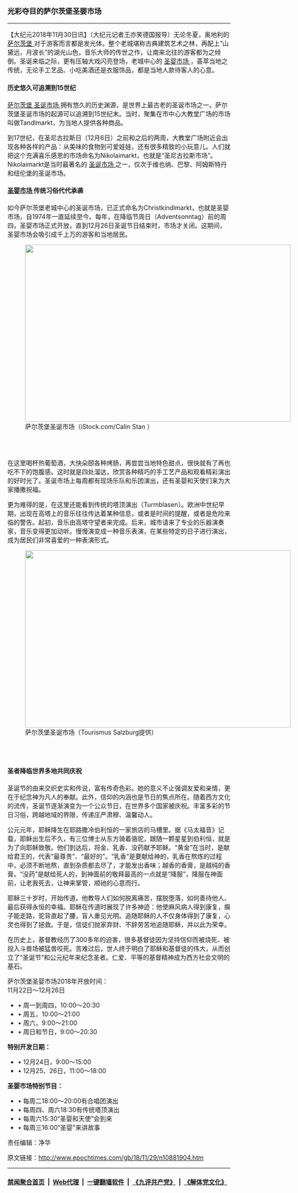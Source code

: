 ### 光彩夺目的萨尔茨堡圣婴市场
------------------------

<p>
 【大纪元2018年11月30日讯】（大纪元记者王亦笑德国报导）无论冬夏，奥地利的
 <a href="http://www.epochtimes.com/gb/tag/%E8%90%A8%E5%B0%94%E8%8C%A8%E5%A0%A1.html">
  萨尔茨堡
 </a>
 对于游客而言都是发光体。整个老城堪称古典建筑艺术之林，再配上“山黛远，月波长”的湖光山色，音乐大师的传世之作，让南来北往的游客都为之倾倒。圣诞来临之际，更有压轴大戏闪亮登场，老城中心的
 <a href="http://www.epochtimes.com/gb/tag/%E5%9C%A3%E5%A9%B4%E5%B8%82%E5%9C%BA.html">
  圣婴市场
 </a>
 ，荟萃当地之传统，无论手工艺品、小吃美酒还是衣服饰品，都是当地人款待客人的心意。
</p>
<h4>
 历史悠久可追溯到15世纪
</h4>
<p>
 <a href="http://www.epochtimes.com/gb/tag/%E8%90%A8%E5%B0%94%E8%8C%A8%E5%A0%A1.html">
  萨尔茨堡
 </a>
 <a href="http://www.epochtimes.com/gb/tag/%E5%9C%A3%E8%AF%9E%E5%B8%82%E5%9C%BA.html">
  圣诞市场
 </a>
 拥有悠久的历史渊源，是世界上最古老的圣诞市场之一。萨尔茨堡圣诞市场的起源可以追溯到15世纪末。当时，聚集在市中心大教堂广场的市场叫做Tandlmarkt，为当地人提供各种商品。
</p>
<p>
 到17世纪，在圣尼古拉斯日（12月6日）之前和之后的两周，大教堂广场附近会出现各种各样的产品：从美味的食物到可爱娃娃，还有很多精致的小玩意儿。人们就把这个充满喜乐感恩的市场命名为Nikolaimarkt，也就是“圣尼古拉斯市场”。Nikolaimarkt是当时最著名的
 <a href="http://www.epochtimes.com/gb/tag/%E5%9C%A3%E8%AF%9E%E5%B8%82%E5%9C%BA.html">
  圣诞市场
 </a>
 之一，仅次于维也纳、巴黎、阿姆斯特丹和纽伦堡的圣诞市场。
</p>
<h4>
 <a href="http://www.epochtimes.com/gb/tag/%E5%9C%A3%E5%A9%B4%E5%B8%82%E5%9C%BA.html">
  圣婴市场
 </a>
 传统习俗代代承袭
</h4>
<p>
 如今萨尔茨堡老城中心的圣诞市场，已正式命名为Christkindlmarkt，也就是圣婴市场，自1974年一直延续至今。每年，在降临节周日（Adventsonntag）前的周四，圣婴市场正式开放，直到12月26日圣诞节日结束时，市场才关闭。这期间，圣婴市场会吸引成千上万的游客和当地居民。
</p>
<figure class="wp-caption aligncenter" id="attachment_10881933" style="width: 600px">
 <a href="http://i.epochtimes.com/assets/uploads/2018/11/iStock-1063671358-e1543517014832.jpg">
  <img alt="" class="size-large wp-image-10881933" height="400" src="http://i.epochtimes.com/assets/uploads/2018/11/iStock-1063671358-600x400.jpg" width="600"/>
 </a>
 <br/><figcaption class="wp-caption-text">
  萨尔茨堡圣诞市场（iStock.com/Calin Stan ）
 </figcaption><br/>
</figure><br/>
<p>
 在这里喝杯热葡萄酒，大快朵颐各种烤肠，再尝尝当地特色甜点，很快就有了再也吃不下的饱腹感。这时就是四处溜达，欣赏各种精巧的手工艺产品和观看精彩演出的好时光了。圣诞市场上每周都有现场乐队和乐团演出，还有圣婴和天使们来为大家播撒祝福。
</p>
<p>
 更为难得的是，在这里还能看到传统的塔顶演出（Turmblasen）。欧洲中世纪早期，出现在高塔上的音乐往往传达着某种信息，或者是时间的提醒，或者是危险来临的警告。起初，音乐由高塔守望者来完成。后来，城市请来了专业的乐器演奏家，音乐变得更加动听。慢慢演变成一种音乐表演，在某些特定的日子进行演出，成为居民们非常喜爱的一种表演形式。
</p>
<figure class="wp-caption aligncenter" id="attachment_10881908" style="width: 600px">
 <a href="http://i.epochtimes.com/assets/uploads/2018/11/Christkindlmarkt-e1543515463793.jpg">
  <img alt="" class="size-large wp-image-10881908" height="400" src="http://i.epochtimes.com/assets/uploads/2018/11/Christkindlmarkt-600x400.jpg" width="600"/>
 </a>
 <br/><figcaption class="wp-caption-text">
  萨尔茨堡圣诞市场（Tourismus Salzburg提供）
 </figcaption><br/>
</figure><br/>
<h4>
 圣者降临世界多地共同庆祝
</h4>
<p>
 圣诞节的由来交织史实和传说，富有传奇色彩。她的意义不止强调友爱和亲情，更在于纪念神为凡人的奉献。此外，信仰的内涵也是节日的焦点所在。随着西方文化的流传，圣诞节逐渐演变为一个公众节日，在世界多个国家被庆祝。丰富多彩的节日习俗，跨越地域的界限，传递庄严肃穆、温馨动人。
</p>
<p>
 公元元年，耶稣降生在耶路撒冷伯利恒的一家旅店的马槽里。据《马太福音》记载，耶稣出生后不久，有三位博士从东方骑着骆驼，跟随一颗星星到伯利恒，就是为了向耶稣致敬。他们到达后，将金、乳香、没药献予耶稣。“黄金”在当时，是献给君王的，代表“最尊贵”、“最好的”。“乳香”是要献给神的，乳香在熬炼的过程中，必须不断地熬，直到杂质都去尽了，才能发出香味；越香的香膏，是越纯的香膏。“没药”是献给死人的，到神面前的敬拜最高的一点就是“降服”，降服在神面前，让老我死去，让神来掌管，顺祂的心意而行。
</p>
<p>
 耶稣三十岁时，开始传道。他教导人们如何脱离痛苦，摆脱堕落，如何善待他人、最后获得永恒的幸福。耶稣在传道时展现了许多神迹：他使麻风病人得到康复，瘸子能走路，驼背直起了腰，盲人重见光明。追随耶稣的人不仅身体得到了康复，心灵也得到了拯救。于是，信徒们抛家弃财、不辞劳苦地追随耶稣，并以此为荣幸。
</p>
<p>
 在历史上，基督教经历了300多年的迫害，很多基督徒因为坚持信仰而被烧死、被投入斗兽场被猛兽咬死。苦难过后，世人终于明白了耶稣和基督徒的伟大，从而创立了“圣诞节”和公元纪年来纪念圣者。仁爱、平等的基督精神成为西方社会文明的基石。
</p>
<p>
 萨尔茨堡圣婴市场2018年开放时间：
 <br/>
 11月22日～12月26日
</p>
<ul>
 <li>
  • 周一到周四，10:00～20:30
 </li>
 <li>
  • 周五，10:00～21:00
 </li>
 <li>
  • 周六，9:00～21:00
 </li>
 <li>
  • 周日和节日，9:00～20:30
 </li>
</ul>
<p>
 <strong>
  特别开发日期：
 </strong>
</p>
<ul>
 <li>
  • 12月24日，9:00～15:00
 </li>
 <li>
  • 12月25、26日，11:00～18:00
 </li>
</ul>
<p>
 <strong>
  圣婴市场特别节目：
 </strong>
</p>
<ul>
 <li>
  • 每周二18:00～20:00有合唱团演出
 </li>
 <li>
  • 每周四、周六18:30有传统塔顶演出
 </li>
 <li>
  • 每周六15:30“圣婴和天使”会到来
 </li>
 <li>
  • 每周三16:00“圣婴”来讲故事
 </li>
</ul>
<p>
 责任编辑：净华
</p>

原文链接：http://www.epochtimes.com/gb/18/11/29/n10881904.htm


------------------------
#### [禁闻聚合首页](https://github.com/gfw-breaker/banned-news/blob/master/README.md) &nbsp;|&nbsp; [Web代理](https://github.com/gfw-breaker/open-proxy/blob/master/README.md) &nbsp;|&nbsp; [一键翻墙软件](https://github.com/gfw-breaker/nogfw/blob/master/README.md) &nbsp;|&nbsp; [《九评共产党》](https://github.com/gfw-breaker/9ping.md/blob/master/README.md#九评之一评共产党是什么) &nbsp;|&nbsp; [《解体党文化》](https://github.com/gfw-breaker/jtdwh.md/blob/master/README.md#绪论)